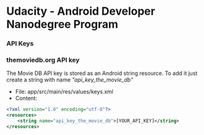 # Udacity - Android Developer Nanodegree Program

### API Keys
### themoviedb.org API key

The Movie DB API key is stored as an Android string resource.
To add it just create a string with name _"api_key_the_movie_db"_ 

* File: app/src/main/res/values/keys.xml
* Content:

```xml
<?xml version="1.0" encoding="utf-8"?>
<resources>
    <string name="api_key_the_movie_db">[YOUR_API_KEY]</string>
</resources>
```

